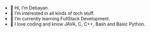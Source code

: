 - 👋 Hi, I’m Debayan.
- 👀 I’m interested in all kinds of tech stuff.
- 🌱 I’m currently learning FullStack Development.
- 💞️ I love coding and know JAVA, C, C++, Bash and Basic Python.

<!---
debayanCodes/debayanCodes is a ✨ special ✨ repository because its `README.md` (this file) appears on your GitHub profile.
You can click the Preview link to take a look at your changes.
--->
